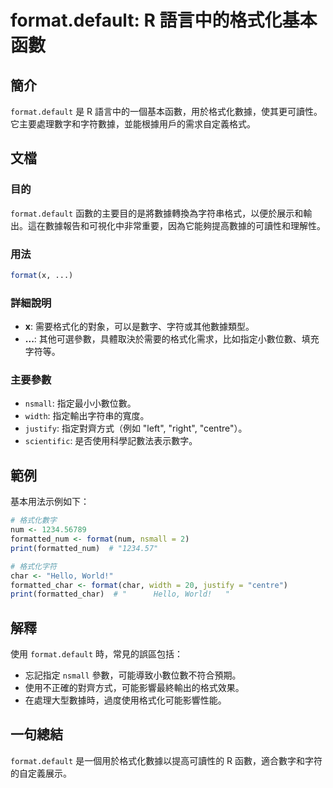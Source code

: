 <!--
Meta Description: # format.default: R 語言中的格式化基本函數 ## 簡介 `format.default` 是 R 語言中的一個基本函數，用於格式化數據，使其更可讀性。它主要處理數字和字符數據，並能根據用戶的需求自定義格式。 ## 文檔 ### 目的 `format.default` 函數的主要目...
Meta Keywords: format, default, nsmall, width, justify
-->

# format.default: R 語言中的格式化基本函數

## 簡介
`format.default` 是 R 語言中的一個基本函數，用於格式化數據，使其更可讀性。它主要處理數字和字符數據，並能根據用戶的需求自定義格式。

## 文檔
### 目的
`format.default` 函數的主要目的是將數據轉換為字符串格式，以便於展示和輸出。這在數據報告和可視化中非常重要，因為它能夠提高數據的可讀性和理解性。

### 用法
```R
format(x, ...)
```

### 詳細說明
- **x**: 需要格式化的對象，可以是數字、字符或其他數據類型。
- **...**: 其他可選參數，具體取決於需要的格式化需求，比如指定小數位數、填充字符等。

### 主要參數
- `nsmall`: 指定最小小數位數。
- `width`: 指定輸出字符串的寬度。
- `justify`: 指定對齊方式（例如 "left", "right", "centre"）。
- `scientific`: 是否使用科學記數法表示數字。

## 範例
基本用法示例如下：

```R
# 格式化數字
num <- 1234.56789
formatted_num <- format(num, nsmall = 2)
print(formatted_num)  # "1234.57"

# 格式化字符
char <- "Hello, World!"
formatted_char <- format(char, width = 20, justify = "centre")
print(formatted_char)  # "      Hello, World!   "
```

## 解釋
使用 `format.default` 時，常見的誤區包括：
- 忘記指定 `nsmall` 參數，可能導致小數位數不符合預期。
- 使用不正確的對齊方式，可能影響最終輸出的格式效果。
- 在處理大型數據時，過度使用格式化可能影響性能。

## 一句總結
`format.default` 是一個用於格式化數據以提高可讀性的 R 函數，適合數字和字符的自定義展示。